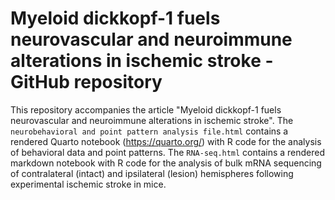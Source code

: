 # Myeloid dickkopf-1 fuels neurovascular and neuroimmune alterations in ischemic stroke - GitHub repository

This repository accompanies the article "Myeloid dickkopf-1 fuels neurovascular and neuroimmune alterations in ischemic stroke". The `neurobehavioral and point pattern analysis file.html` contains a rendered Quarto notebook (https://quarto.org/) with R code for the analysis of behavioral data and point patterns. The `RNA-seq.html` contains a rendered markdown notebook with R code for the analysis of bulk mRNA sequencing of contralateral (intact) and ipsilateral (lesion) hemispheres following experimental ischemic stroke in mice. 
